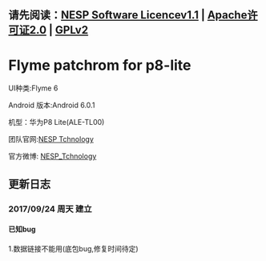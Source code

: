## 请先阅读：[NESP Software Licencev1.1](./NESL.md) | [Apache许可证2.0](./Apache.md) | [GPLv2](./GPL.md)

# Flyme patchrom for p8-lite

UI种类:Flyme 6

Android 版本:Android 6.0.1

机型：华为P8 Lite(ALE-TL00)

团队官网:[NESP Tchnology](http://nesp.1g7.net)

官方微博: [NESP_Tchnology](http://weibo.com/NESPtechnology)

## 更新日志 
### 2017/09/24 周天 建立  
#### 已知bug
1.数据链接不能用(底包bug,修复时间待定)

